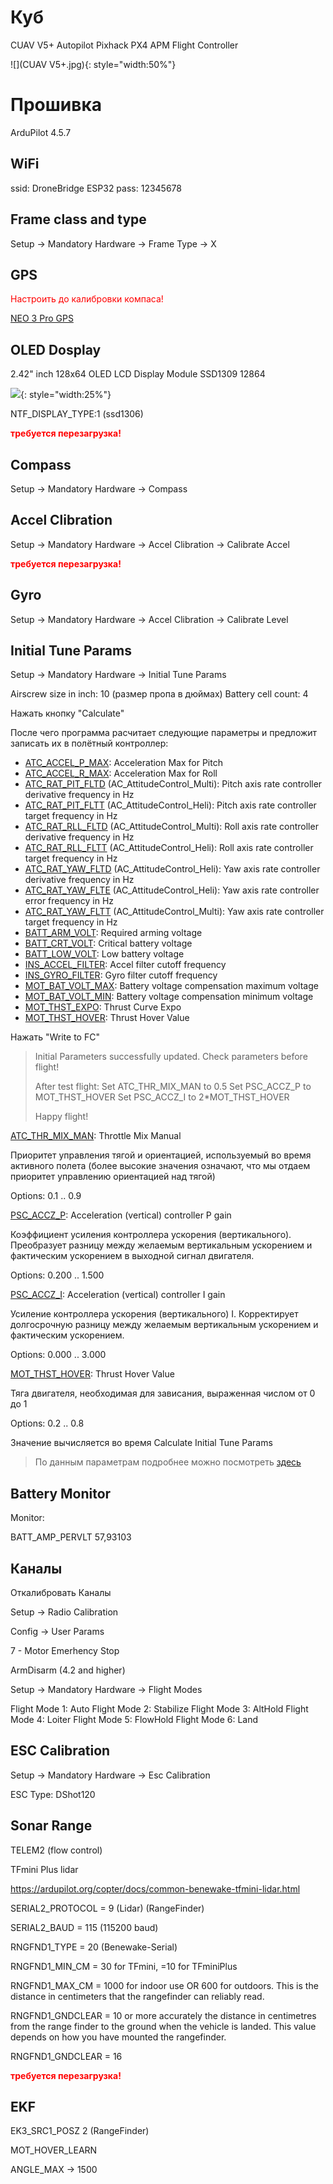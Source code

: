 # Куб

CUAV V5+ Autopilot Pixhack PX4 APM Flight Controller

![](CUAV V5+.jpg){: style="width:50%"}

# Прошивка

ArduPilot 4.5.7

## WiFi

ssid: DroneBridge ESP32
pass: 12345678

## Frame class and type

Setup -> Mandatory Hardware -> Frame Type -> X

## GPS

<span style="color:red">Настроить до калибровки компаса!</span>

[NEO 3 Pro GPS](../../settings/equipment/GPS/NEO_3_Pro_GPS.md)

## OLED Dosplay

2.42" inch 128x64 OLED LCD Display Module SSD1309 12864

![](OLED_LCD_Display_Module.png){: style="width:25%"}

NTF_DISPLAY_TYPE:1 (ssd1306)

<span style="color:red">**требуется перезагрузка!**</span>

## Compass

Setup -> Mandatory Hardware -> Compass

## Accel Clibration

Setup -> Mandatory Hardware -> Accel Clibration -> Calibrate Accel

<span style="color:red">**требуется перезагрузка!**</span>

## Gyro

Setup -> Mandatory Hardware -> Accel Clibration -> Calibrate Level

## Initial Tune Params

Setup -> Mandatory Hardware ->  Initial Tune Params

Airscrew size in inch: 10 (размер пропа в дюймах)
Battery cell count: 4

Нажать кнопку "Calculate"

После чего программа расчитает следующие параметры и предложит записать их в полётный контроллер:

* [ATC_ACCEL_P_MAX](https://ardupilot.org/copter/docs/parameters.html#atc-accel-p-max-acceleration-max-for-pitch): Acceleration Max for Pitch
* [ATC_ACCEL_R_MAX](https://ardupilot.org/copter/docs/parameters.html#atc-accel-r-max-acceleration-max-for-roll): Acceleration Max for Roll
* [ATC_RAT_PIT_FLTD](https://ardupilot.org/copter/docs/parameters.html#atc-rat-pit-fltd-ac-attitudecontrol-multi-pitch-axis-rate-controller-derivative-frequency-in-hz) (AC_AttitudeControl_Multi): Pitch axis rate controller derivative frequency in Hz
* [ATC_RAT_PIT_FLTT](https://ardupilot.org/copter/docs/parameters.html#atc-rat-pit-fltt-ac-attitudecontrol-heli-pitch-axis-rate-controller-target-frequency-in-hz) (AC_AttitudeControl_Heli): Pitch axis rate controller target frequency in Hz
* [ATC_RAT_RLL_FLTD](https://ardupilot.org/copter/docs/parameters.html#atc-rat-rll-fltd-ac-attitudecontrol-multi-roll-axis-rate-controller-derivative-frequency-in-hz) (AC_AttitudeControl_Multi): Roll axis rate controller derivative frequency in Hz
* [ATC_RAT_RLL_FLTT](https://ardupilot.org/copter/docs/parameters.html#atc-rat-rll-fltt-ac-attitudecontrol-heli-roll-axis-rate-controller-target-frequency-in-hz) (AC_AttitudeControl_Heli): Roll axis rate controller target frequency in Hz
* [ATC_RAT_YAW_FLTD](https://ardupilot.org/copter/docs/parameters.html#atc-rat-yaw-fltd-ac-attitudecontrol-heli-yaw-axis-rate-controller-derivative-frequency-in-hz) (AC_AttitudeControl_Heli): Yaw axis rate controller derivative frequency in Hz
* [ATC_RAT_YAW_FLTE](https://ardupilot.org/copter/docs/parameters.html#atc-rat-yaw-flte-ac-attitudecontrol-heli-yaw-axis-rate-controller-error-frequency-in-hz) (AC_AttitudeControl_Heli): Yaw axis rate controller error frequency in Hz
* [ATC_RAT_YAW_FLTT](https://ardupilot.org/copter/docs/parameters.html#atc-rat-yaw-fltt-ac-attitudecontrol-multi-yaw-axis-rate-controller-target-frequency-in-hz) (AC_AttitudeControl_Multi): Yaw axis rate controller target frequency in Hz
* [BATT_ARM_VOLT](https://ardupilot.org/copter/docs/parameters.html#batt-arm-volt-required-arming-voltage): Required arming voltage
* [BATT_CRT_VOLT](https://ardupilot.org/copter/docs/parameters.html#batt-crt-volt-critical-battery-voltage): Critical battery voltage
* [BATT_LOW_VOLT](https://ardupilot.org/copter/docs/parameters.html#batt-low-mah-low-battery-capacity): Low battery voltage
* [INS_ACCEL_FILTER](https://ardupilot.org/copter/docs/parameters.html#ins-accel-filter-accel-filter-cutoff-frequency): Accel filter cutoff frequency
* [INS_GYRO_FILTER](https://ardupilot.org/copter/docs/parameters.html#ins-gyro-filter-gyro-filter-cutoff-frequency): Gyro filter cutoff frequency
* [MOT_BAT_VOLT_MAX](https://ardupilot.org/copter/docs/parameters.html#mot-bat-volt-max-battery-voltage-compensation-maximum-voltage): Battery voltage compensation maximum voltage
* [MOT_BAT_VOLT_MIN](https://ardupilot.org/copter/docs/parameters.html#mot-bat-volt-min-battery-voltage-compensation-minimum-voltage): Battery voltage compensation minimum voltage
* [MOT_THST_EXPO](https://ardupilot.org/copter/docs/parameters.html#mot-thst-expo-thrust-curve-expo): Thrust Curve Expo
* [MOT_THST_HOVER](https://ardupilot.org/copter/docs/parameters.html#mot-thst-hover-thrust-hover-value): Thrust Hover Value

Нажать "Write to FC"

> Initial Parameters successfully updated.
> Check parameters before flight!
>
> After test flight:
> Set ATC_THR_MIX_MAN to 0.5
> Set PSC_ACCZ_P to MOT_THST_HOVER
> Set PSC_ACCZ_I to 2*MOT_THST_HOVER
>
> Happy flight!

[ATC_THR_MIX_MAN](https://ardupilot.org/copter/docs/parameters.html#atc-thr-mix-man-throttle-mix-manual): Throttle Mix Manual

Приоритет управления тягой и ориентацией, используемый во время активного полета (более высокие значения означают, что мы отдаем приоритет управлению ориентацией над тягой)

Options: 0.1 .. 0.9

[PSC_ACCZ_P](https://ardupilot.org/copter/docs/parameters.html#psc-accz-p-acceleration-vertical-controller-p-gain): Acceleration (vertical) controller P gain

Коэффициент усиления контроллера ускорения (вертикального). Преобразует разницу между желаемым вертикальным ускорением и фактическим ускорением в выходной сигнал двигателя.

Options: 0.200 .. 1.500

[PSC_ACCZ_I](https://ardupilot.org/copter/docs/parameters.html#psc-accz-i-acceleration-vertical-controller-i-gain): Acceleration (vertical) controller I gain

Усиление контроллера ускорения (вертикального) I. Корректирует долгосрочную разницу между желаемым вертикальным ускорением и фактическим ускорением.

Options: 0.000 .. 3.000

[MOT_THST_HOVER](https://ardupilot.org/copter/docs/parameters.html#mot-thst-hover-thrust-hover-value): Thrust Hover Value

Тяга двигателя, необходимая для зависания, выраженная числом от 0 до 1

Options: 0.2 .. 0.8

Значение вычисляется во время Calculate Initial Tune Params

> По данным параметрам подробнее можно посмотреть [здесь](../../settings/PID/PID.md)

## Battery Monitor

Monitor: 

BATT_AMP_PERVLT 57,93103

## Каналы

Откалибровать Каналы

Setup -> Radio Calibration

Config -> User Params

7 - Motor Emerhency Stop

ArmDisarm (4.2 and higher)

Setup -> Mandatory Hardware -> Flight Modes

Flight Mode 1: Auto
Flight Mode 2: Stabilize
Flight Mode 3: AltHold
Flight Mode 4: Loiter
Flight Mode 5: FlowHold
Flight Mode 6: Land

## ESC Calibration

Setup -> Mandatory Hardware -> Esc Calibration

ESC Type: DShot120

## Sonar Range

TELEM2 (flow control)

TFmini Plus lidar

https://ardupilot.org/copter/docs/common-benewake-tfmini-lidar.html


SERIAL2_PROTOCOL = 9 (Lidar) (RangeFinder)

SERIAL2_BAUD = 115 (115200 baud)

RNGFND1_TYPE = 20 (Benewake-Serial)


RNGFND1_MIN_CM = 30 for TFmini, =10 for TFminiPlus

RNGFND1_MAX_CM = 1000 for indoor use OR 600 for outdoors. This is the distance in centimeters that the rangefinder can reliably read.

RNGFND1_GNDCLEAR = 10 or more accurately the distance in centimetres from the range finder to the ground when the vehicle is landed. This value depends on how you have mounted the rangefinder.


RNGFND1_GNDCLEAR = 16

<span style="color:red">**требуется перезагрузка!**</span>

## EKF

EK3_SRC1_POSZ 2 (RangeFinder)




MOT_HOVER_LEARN




ANGLE_MAX -> 1500